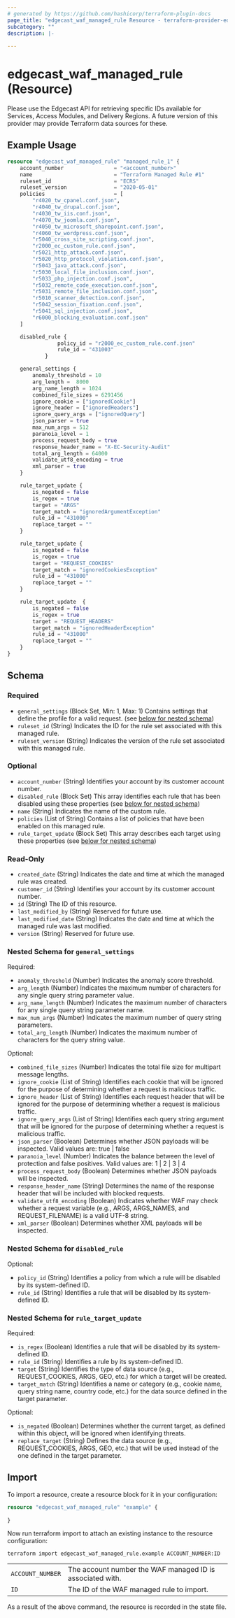 ```yaml
---
# generated by https://github.com/hashicorp/terraform-plugin-docs
page_title: "edgecast_waf_managed_rule Resource - terraform-provider-edgecast"
subcategory: ""
description: |-
  
---
```


# edgecast_waf_managed_rule (Resource)
Please use the Edgecast API for retrieving specific IDs available for Services, Access Modules, and Delivery Regions.
A future version of this provider may provide Terraform data sources for these.

## Example Usage

```terraform
resource "edgecast_waf_managed_rule" "managed_rule_1" {
    account_number                = "<account_number>"
    name                          = "Terraform Managed Rule #1"
    ruleset_id                    = "ECRS"
    ruleset_version               = "2020-05-01"
    policies                      = [
        "r4020_tw_cpanel.conf.json",
        "r4040_tw_drupal.conf.json",
        "r4030_tw_iis.conf.json",
        "r4070_tw_joomla.conf.json",
        "r4050_tw_microsoft_sharepoint.conf.json",
        "r4060_tw_wordpress.conf.json",
        "r5040_cross_site_scripting.conf.json",
        "r2000_ec_custom_rule.conf.json",
        "r5021_http_attack.conf.json",
        "r5020_http_protocol_violation.conf.json",
        "r5043_java_attack.conf.json",
        "r5030_local_file_inclusion.conf.json",
        "r5033_php_injection.conf.json",
        "r5032_remote_code_execution.conf.json",
        "r5031_remote_file_inclusion.conf.json",
        "r5010_scanner_detection.conf.json",
        "r5042_session_fixation.conf.json",
        "r5041_sql_injection.conf.json",
        "r6000_blocking_evaluation.conf.json"
    ]

    disabled_rule {
                policy_id = "r2000_ec_custom_rule.conf.json"
                rule_id = "431003"
            } 

    general_settings {
        anomaly_threshold = 10
        arg_length =  8000
        arg_name_length = 1024
        combined_file_sizes = 6291456
        ignore_cookie = ["ignoredCookie"]
        ignore_header = ["ignoredHeaders"]
        ignore_query_args = ["ignoredQuery"]
        json_parser = true
        max_num_args = 512
        paranoia_level = 1
        process_request_body = true
        response_header_name = "X-EC-Security-Audit"
        total_arg_length = 64000
        validate_utf8_encoding = true
        xml_parser = true
    }

    rule_target_update {
        is_negated = false
        is_regex = true
        target = "ARGS"
        target_match = "ignoredArgumentException"
        rule_id = "431000"
        replace_target = ""
    }

    rule_target_update {
        is_negated = false
        is_regex = true
        target = "REQUEST_COOKIES"
        target_match = "ignoredCookiesException"
        rule_id = "431000"
        replace_target = ""
    }

    rule_target_update  {
        is_negated = false
        is_regex = true
        target = "REQUEST_HEADERS"
        target_match = "ignoredHeaderException"
        rule_id = "431000"
        replace_target = ""
    }
}
```

<!-- schema generated by tfplugindocs -->
## Schema

### Required

- `general_settings` (Block Set, Min: 1, Max: 1) Contains settings that define the profile for a valid request. (see [below for nested schema](#nestedblock--general_settings))
- `ruleset_id` (String) Indicates the ID for the rule set associated with this managed rule.
- `ruleset_version` (String) Indicates the version of the rule set associated with this managed rule.

### Optional

- `account_number` (String) Identifies your account by its customer account number.
- `disabled_rule` (Block Set) This array identifies each rule that has been disabled using these properties (see [below for nested schema](#nestedblock--disabled_rule))
- `name` (String) Indicates the name of the custom rule.
- `policies` (List of String) Contains a list of policies that have been enabled on this managed rule.
- `rule_target_update` (Block Set) This array describes each target using these properties (see [below for nested schema](#nestedblock--rule_target_update))

### Read-Only

- `created_date` (String) Indicates the date and time at which the managed rule was created.
- `customer_id` (String) Identifies your account by its customer account number.
- `id` (String) The ID of this resource.
- `last_modified_by` (String) Reserved for future use.
- `last_modified_date` (String) Indicates the date and time at which the managed rule was last modified.
- `version` (String) Reserved for future use.

<a id="nestedblock--general_settings"></a>
### Nested Schema for `general_settings`

Required:

- `anomaly_threshold` (Number) Indicates the anomaly score threshold.
- `arg_length` (Number) Indicates the maximum number of characters for any single query string parameter value.
- `arg_name_length` (Number) Indicates the maximum number of characters for any single query string parameter name.
- `max_num_args` (Number) Indicates the maximum number of query string parameters.
- `total_arg_length` (Number) Indicates the maximum number of characters for the query string value.

Optional:

- `combined_file_sizes` (Number) Indicates the total file size for multipart message lengths.
- `ignore_cookie` (List of String) Identifies each cookie that will be ignored for the purpose of determining whether a request is malicious traffic.
- `ignore_header` (List of String) Identifies each request header that will be ignored for the purpose of determining whether a request is malicious traffic.
- `ignore_query_args` (List of String) Identifies each query string argument that will be ignored for the purpose of determining whether a request is malicious traffic.
- `json_parser` (Boolean) Determines whether JSON payloads will be inspected. Valid values are: true | false
- `paranoia_level` (Number) Indicates the balance between the level of protection and false positives. Valid values are: 1 | 2 | 3 | 4
- `process_request_body` (Boolean) Determines whether JSON payloads will be inspected.
- `response_header_name` (String) Determines the name of the response header that will be included with blocked requests.
- `validate_utf8_encoding` (Boolean) Indicates whether WAF may check whether a request variable (e.g., ARGS, ARGS_NAMES, and REQUEST_FILENAME) is a valid UTF-8 string.
- `xml_parser` (Boolean) Determines whether XML payloads will be inspected.


<a id="nestedblock--disabled_rule"></a>
### Nested Schema for `disabled_rule`

Optional:

- `policy_id` (String) Identifies a policy from which a rule will be disabled by its system-defined ID.
- `rule_id` (String) Identifies a rule that will be disabled by its system-defined ID.


<a id="nestedblock--rule_target_update"></a>
### Nested Schema for `rule_target_update`

Required:

- `is_regex` (Boolean) Identifies a rule that will be disabled by its system-defined ID.
- `rule_id` (String) Identifies a rule by its system-defined ID.
- `target` (String) Identifies the type of data source (e.g., REQUEST_COOKIES, ARGS, GEO, etc.) for which a target will be created.
- `target_match` (String) Identifies a name or category (e.g., cookie name, query string name, country code, etc.) for the data source defined in the target parameter.

Optional:

- `is_negated` (Boolean) Determines whether the current target, as defined within this object, will be ignored when identifying threats.
- `replace_target` (String) Defines the data source (e.g., REQUEST_COOKIES, ARGS, GEO, etc.) that will be used instead of the one defined in the target parameter.

## Import

To import a resource, create a resource block for it in your configuration:

```terraform
resource "edgecast_waf_managed_rule" "example" {
  
}
```

Now run terraform import to attach an existing instance to the resource configuration:

```shell
terraform import edgecast_waf_managed_rule.example ACCOUNT_NUMBER:ID   
```
|                 |                                                                  |
|:----------------|------------------------------------------------------------------|
| `ACCOUNT_NUMBER`  | The account number the WAF managed ID is associated with. |
| `ID` | The ID of the WAF managed rule to import.                        |

As a result of the above command, the resource is recorded in the state file.
